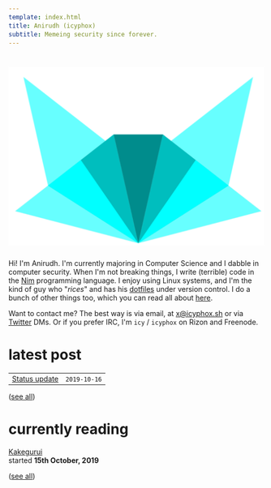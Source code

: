 ```yaml
---
template: index.html
title: Anirudh (icyphox)
subtitle: Memeing security since forever.
---
```


<h1 align=center>
    <img src=/static/icynobg.svg class=logo>
</h1>

Hi! I'm Anirudh. I'm currently majoring in Computer Science and 
I dabble in computer security.
When I'm not breaking things, I write (terrible) code in the [Nim](https://nim-lang.org)
programming language.
I enjoy using Linux systems, and I'm the kind of guy who "*rices*"
and has his [dotfiles](https://github.com/icyphox/dotfiles) under version control.
I do a bunch of other things too, which you can read all about [here](/about).

Want to contact me? The best way is via email, at [x@icyphox.sh](mailto:x@icyphox.sh)
or via [Twitter](https://twitter.com/icyphox) DMs. Or if you prefer IRC, I'm `icy` /
`icyphox` on Rizon and Freenode.

# latest post

|     |     |
| --- | --: |
| [Status update](/blog/2019-10-17) | `2019-10-16` |

([see all](/blog))

# currently reading

[Kakegurui](https://myanimelist.net/manga/73603/Kakegurui)  
started **15th October, 2019**

([see all](/reading))

